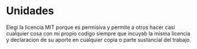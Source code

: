 # Unidades
Elegi la licencia MIT porque es permisiva y permite a otros hacer casi cualquier cosa con mi propio codigo siempre que incuyab la misma licencia y declaracion de su aporte en cualquier copia o parte sustancial del trabajo.
